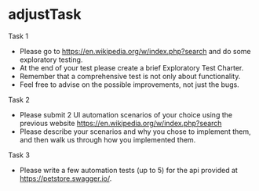 # adjustTask

Task 1
* Please go to https://en.wikipedia.org/w/index.php?search and do some
exploratory testing.
* At the end of your test please create a brief Exploratory Test Charter.
* Remember that a comprehensive test is not only about functionality.
* Feel free to advise on the possible improvements, not just the bugs.


Task 2
* Please submit 2 UI automation scenarios of your choice using the previous website
https://en.wikipedia.org/w/index.php?search
* Please describe your scenarios and why you chose to implement them, and then
walk us through how you implemented them.


Task 3
* Please write a few automation tests (up to 5) for the api provided at
https://petstore.swagger.io/.
